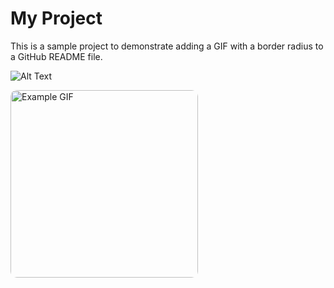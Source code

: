 # My Project

This is a sample project to demonstrate adding a GIF with a border radius to a GitHub README file.

![Alt Text](https://media.giphy.com/media/3oEjI6SIIHBdRxXI40/giphy.gif)

<img src="https://media.giphy.com/media/3oEjI6SIIHBdRxXI40/giphy.gif" alt="Example GIF" style="border-radius: 10px; width: 300px;">
